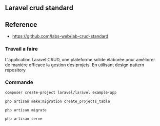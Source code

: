 ## Laravel crud standard

## Reference 

- https://github.com/labs-web/lab-crud-standard

### Travail a faire 

L'application Laravel CRUD, une plateforme solide élaborée pour améliorer de manière efficace la gestion des projets. En utilisant design pattern repository 


### Commande 

```bash
composer create-project laravel/laravel example-app

```

```bash
php artisan make:migration create_projects_table

```

```bash
php artisan migrate

```

```bash
php artisan serve

```



